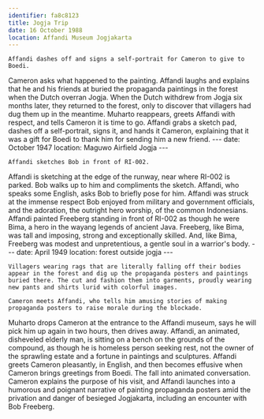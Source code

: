 ```yaml
---
identifier: fa8c8123
title: Jogja Trip
date: 16 October 1988 
location: Affandi Museum Jogjakarta
---
```


``` {.treatment}
Affandi dashes off and signs a self-portrait for Cameron to give to Boedi.
```

Cameron asks what happened to the painting. Affandi laughs and explains
that he and his friends at buried the propaganda paintings in the forest
when the Dutch overran Jogja. When the Dutch withdrew from Jogja six
months later, they returned to the forest, only to discover that
villagers had dug them up in the meantime. Muharto reappears, greets
Affandi with respect, and tells Cameron it is time to go. Affandi grabs
a sketch pad, dashes off a self-portrait, signs it, and hands it
Cameron, explaining that it was a gift for Boedi to thank him for
sending him a new friend. --- date: October 1947 location: Maguwo
Airfield Jogja ---

``` {.treatment}
Affandi sketches Bob in front of RI-002.
```

Affandi is sketching at the edge of the runway, near where RI-002 is
parked. Bob walks up to him and compliments the sketch. Affandi, who
speaks some English, asks Bob to briefly pose for him. Affandi was
struck at the immense respect Bob enjoyed from military and government
officials, and the adoration, the outright hero worship, of the common
Indonesians. Affandi painted Freeberg standing in front of RI-002 as
though he were Bima, a hero in the wayang legends of ancient Java.
Freeberg, like Bima, was tall and imposing, strong and exceptionally
skilled. And, like Bima, Freeberg was modest and unpretentious, a gentle
soul in a warrior's body. --- date: April 1949 location: forest outside
jogja ---

``` {.treatment}
Villagers wearing rags that are literally falling off their bodies
appear in the forest and dig up the propaganda posters and paintings
buried there. The cut and fashion them into garments, proudly wearing
new pants and shirts lurid with colorful images.
```

``` {.treatment}
Cameron meets Affandi, who tells him amusing stories of making propaganda posters to raise morale during the blockade. 
```

Muharto drops Cameron at the entrance to the Affandi museum, says he
will pick him up again in two hours, then drives away. Affandi, an
animated, disheveled elderly man, is sitting on a bench on the grounds
of the compound, as though he is homeless person seeking rest, not the
owner of the sprawling estate and a fortune in paintings and sculptures.
Affandi greets Cameron pleasantly, in English, and then becomes effusive
when Cameron brings greetings from Boedi. The fall into animated
conversation. Cameron explains the purpose of his visit, and Affandi
launches into a humorous and poignant narrative of painting propaganda
posters amid the privation and danger of besieged Jogjakarta, including
an encounter with Bob Freeberg.
